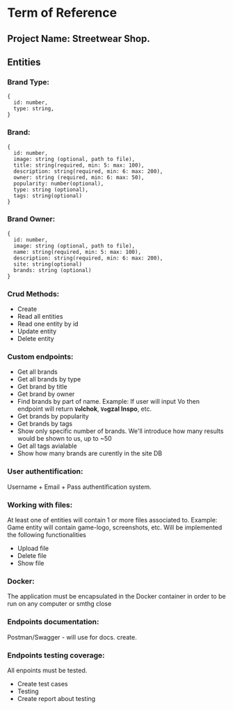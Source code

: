 # Term of Reference
## Project Name: Streetwear Shop.
## Entities
### Brand Type:
    {
      id: number,
      type: string,
    }
### Brand:
    {
      id: number,
      image: string (optional, path to file),
      title: string(required, min: 5: max: 100),
      description: string(required, min: 6: max: 200),
      owner: string (required, min: 6: max: 50),
      popularity: number(optional),
      type: string (optional),
      tags: string(optional)
    }
    
### Brand Owner:
    {
      id: number,
      image: string (optional, path to file),
      name: string(required, min: 5: max: 100),
      description: string(required, min: 6: max: 200),
      site: string(optional)
      brands: string (optional)
    }

### Crud Methods:
- Create 
- Read all entities
- Read one entity by id
- Update entity
- Delete entity
      
### Custom endpoints:
- Get all brands
- Get all brands by type
- Get brand by title
- Get brand by owner
- Find brands by part of name. Example: If user will input Vo then endpoint will return **`Vo`lchok**, **`Vo`gzal Inspo**, etc.
- Get brands by popularity
- Get brands by tags
- Show only specific number of brands. We'll introduce how many results would be shown to us, up to ~50
- Get all tags avialable
- Show how many brands are curently in the site DB
### User authentification:
Username + Email + Pass authentification system.
### Working with files:
At least one of entities will contain 1 or more files associated to. Example: Game entity will contain game-logo, screenshots, etc.
Will be implemented the following functionalities
- Upload file
- Delete file
- Show file
### Docker:
The application must be encapsulated in the Docker container in order to be run on any computer or smthg close
### Endpoints documentation:
Postman/Swagger - will use for docs. create.
### Endpoints testing coverage:
All enpoints must be tested.
- Create test cases
- Testing
- Create report about testing
